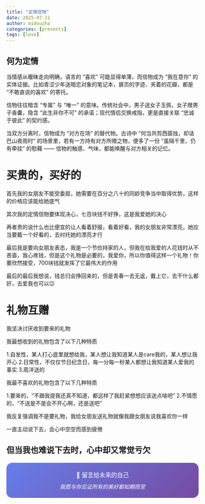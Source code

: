 ```yaml
---
title: "定情信物"
date: 2025-07-21
author: midouzha
categories: [presents]
tags: [love]
---
```

## 何为定情

当情感从暧昧走向明确，语言的 “喜欢” 可能显得单薄，而信物成为 “我在意你” 的实体证据。比如青涩少年送暗恋对象的笔记本，扉页的字迹、夹着的花瓣，都是 “不敢直说的喜欢” 的寄托。

信物往往暗含 “专属” 与 “唯一” 的意味。传统社会中，男子送女子玉佩，女子赠男子香囊，隐含 “此生非你不可” 的承诺；现代情侣交换戒指，更是直接关联 “忠诚于彼此” 的契约感。

当双方分离时，信物成为 “对方在场” 的替代物。古诗中 “何当共剪西窗烛，却话巴山夜雨时” 的场景里，若有一方持有对方所赠之物，便多了一份 “虽隔千里，仍有牵挂” 的慰藉 —— 信物的触感、气味，都能唤醒与对方相关的记忆。

# 买贵的，买好的

首先我的女朋友不能受委屈，她需要在百分之八十的同龄竞争当中取得优势，这样的价格应该能给她底气

其次我的定情信物要体现决心，七百块钱不好挣，这是我爱她的决心

再者贵的说什么也比便宜的让人看着舒服，看着好看，我的女朋友非常漂亮，她应当要戴一个好看的，去衬托她的漂亮才行

最后我是要向女朋友表态，我是一个节俭持家的人，但我在给我爱的人花钱时从不吝啬，我心疼钱，但是这个礼物是必要的，我爱你，所以你值得这样一个礼物！你要欣然接受，700块钱就发挥了它最伟大的作用

最后的最后我想说，钱总归会挣回来的，但是青春一去无返，戴上它，去干什么都好，去爱我也可以😉

# 礼物互赠

我坚决讨厌收到要来的礼物

我最想收到的礼物包含了以下几种特质

1.自发性，某人打心底里就想给我，某人想让我知道某人是care我的，某人想让我开心
2.日常性，不仅仅节日纪念日，每一分每一秒某人都想让我知道某人爱我的事实
3.周洋送的

我最不喜欢的礼物包含了以下几种特质

1.要来的，“不跟我提我还真不知道，都这样了我赶紧想想应该送点啥吧”
2.不情愿的，“不送是不是会不开心啊，还是送吧”

我反复强调我不是要礼物，我给女朋友送礼物就像我跟女朋友说我喜欢你一样

一直主动说下去，会心中空空而感到疲倦

但当我也难说下去时，心中却又常觉亏欠
---

<div style="text-align: center; padding: 20px; background: linear-gradient(135deg, #667eea 0%, #764ba2 100%); border-radius: 15px; color: white; margin: 20px 0;">
  <p style="margin: 0; font-size: 1.1em;">💌 留言给未来的自己</p>
  <p style="margin: 10px 0 0 0; font-style: italic;">我愿与你见证所有的美好都如期而至</p>
</div>